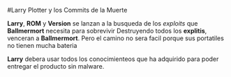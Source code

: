 #Larry Plotter y los Commits de la Muerte

**Larry**, **ROM** y **Version** se lanzan a la busqueda de los *exploits* que **Ballmermort**
necesita para sobrevivir 
Destruyendo todos los **explitis**, venceran a **Ballmermort**.
Pero el camino no sera facil porque sus portatiles no tienen mucha bateria

**Larry** debera usar todos los conocimienteos que ha adquirido para poder entregar
el producto sin malware.
